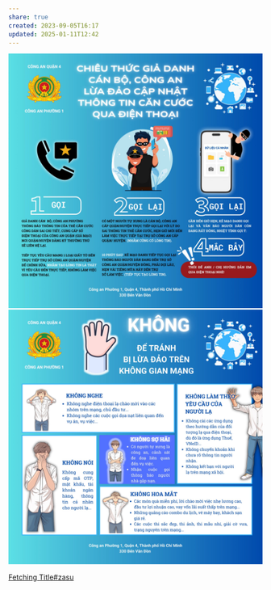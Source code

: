 ```yaml
---
share: true
created: 2023-09-05T16:17
updated: 2025-01-11T12:42
---
```

![Chiêu thức giả danh công an.png](../../../../assets/attachments/Chi%C3%AAu%20th%E1%BB%A9c%20gi%E1%BA%A3%20danh%20c%C3%B4ng%20an.png)
![Pasted image 20240627210342.png](../../../../assets/attachments/Pasted%20image%2020240627210342.png)

[Fetching Title#zasu](https://tuoitre.vn/bon-lua-dao-tao-ra-chi-cong-an-online-nhu-that-20230709114310079.htm)